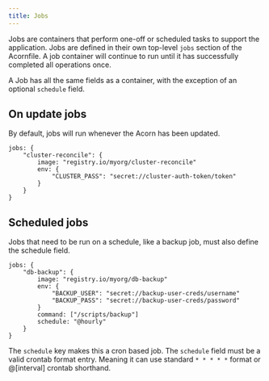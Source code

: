 ```yaml
---
title: Jobs
---
```


Jobs are containers that perform one-off or scheduled tasks to support the application. Jobs are defined in their own top-level `jobs` section of the Acornfile. A job container will continue to run until it has successfully completed all operations once.

A Job has all the same fields as a container, with the exception of an optional `schedule` field.

## On update jobs

By default, jobs will run whenever the Acorn has been updated.

```acorn
jobs: {
    "cluster-reconcile": {
        image: "registry.io/myorg/cluster-reconcile"
        env: {
            "CLUSTER_PASS": "secret://cluster-auth-token/token"
        }
    }
}
```

## Scheduled jobs

Jobs that need to be run on a schedule, like a backup job, must also define the schedule field.

```acorn
jobs: {
    "db-backup": {
        image: "registry.io/myorg/db-backup"
        env: {
            "BACKUP_USER": "secret://backup-user-creds/username"
            "BACKUP_PASS": "secret://backup-user-creds/password"
        }
        command: ["/scripts/backup"]
        schedule: "@hourly"
    }
}
```

The `schedule` key makes this a cron based job. The `schedule` field must be a valid crontab format entry. Meaning it can use standard `* * * * *` format or @[interval] crontab shorthand.
